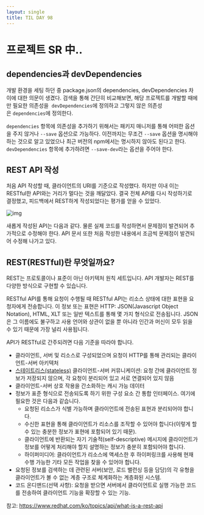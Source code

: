 ```yaml
---
layout: single
title: TIL DAY 98
---
```






# 프로젝트 SR 中..

## dependencies과 devDependencies

개발 환경을 세팅 하던 중 package.json의 dependencies, devDependencies 차이에 대한 의문이 생겼다. 검색을 통해 간단히 비교해보면, 해당 프로젝트를 개발할 때에만 필요한 의존성을  `devDependencies`에 정의하고 그렇지 않은 의존성은 `dependencies`에 정의한다.

`dependencies` 항목에 의존성을 추가하기 위해서는 패키지 매니저를 통해 어떠한 옵션을 주지 않거나 `--save` 옵션으로 가능하다. 이전까지는 무조건 `--save` 옵션을 명시해야 하는 것으로 알고 있었으나 최근 버전의 npm에서는 명시하지 않아도 된다고 한다. `devDependencies` 항목에 추가하려면 `--save-dev`라는 옵션을 주어야 한다.



## REST API 작성

처음 API 작성할 때, 클라이언트의 URI를 기준으로 작성했다. 하지만 이내 이는 RESTful한 API와는 거리가 멀다는 것을 깨달았다. 결국 전체 API를 다시 작성하기로 결정했고, 피드백에서 REST하게 작성되었다는 평가를 얻을 수 있었다.

![img](https://cdn.discordapp.com/attachments/901821523080384532/908407246025793536/First_project_Flow-Chart.jpg)

새롭게 작성된 API는 다음과 같다. 물론 실제 코드를 작성하면서 문제점이 발견되어 추가적으로 수정해야 한다. API 문서 또한 처음 작성한 내용에서 조금씩 문제점이 발견되어 수정해 나가고 있다. 



## REST(RESTful)란 무엇일까요?

REST는 프로토콜이나 표준이 아닌 아키텍처 원칙 세트입니다. API 개발자는 REST를 다양한 방식으로 구현할 수 있습니다.

RESTful API를 통해 요청이 수행될 때 RESTful API는 리소스 상태에 대한 표현을 요청자에게 전송합니다. 이 정보 또는 표현은 HTTP: JSON(Javascript Object Notation), HTML, XLT 또는 일반 텍스트를 통해 몇 가지 형식으로 전송됩니다. JSON은 그 이름에도 불구하고 사용 언어와 상관이 없을 뿐 아니라 인간과 머신이 모두 읽을 수 있기 때문에 가장 널리 사용됩니다. 

API가 RESTful로 간주되려면 다음 기준을 따라야 합니다.

- 클라이언트, 서버 및 리소스로 구성되었으며 요청이 HTTP를 통해 관리되는 클라이언트-서버 아키텍처
- [스테이트리스(stateless)](https://www.redhat.com/ko/topics/cloud-native-apps/stateful-vs-stateless) 클라이언트-서버 커뮤니케이션: 요청 간에 클라이언트 정보가 저장되지 않으며, 각 요청이 분리되어 있고 서로 연결되어 있지 않음
- 클라이언트-서버 상호 작용을 간소화하는 캐시 가능 데이터
- 정보가 표준 형식으로 전송되도록 하기 위한 구성 요소 간 통합 인터페이스. 여기에 필요한 것은 다음과 같습니다.
  - 요청된 리소스가 식별 가능하며 클라이언트에 전송된 표현과 분리되어야 합니다.
  - 수신한 표현을 통해 클라이언트가 리소스를 조작할 수 있어야 합니다(이렇게 할 수 있는 충분한 정보가 표현에 포함되어 있기 때문).
  - 클라이언트에 반환되는 자기 기술적(self-descriptive) 메시지에 클라이언트가 정보를 어떻게 처리해야 할지 설명하는 정보가 충분히 포함되어야 합니다.
  - 하이퍼미디어: 클라이언트가 리소스에 액세스한 후 하이퍼링크를 사용해 현재 수행 가능한 기타 모든 작업을 찾을 수 있어야 합니다.
- 요청된 정보를 검색하는 데 관련된 서버(보안, 로드 밸런싱 등을 담당)의 각 유형을 클라이언트가 볼 수 없는 계층 구조로 체계화하는 계층화된 시스템.
- 코드 온디맨드(선택 사항): 요청을 받으면 서버에서 클라이언트로 실행 가능한 코드를 전송하여 클라이언트 기능을 확장할 수 있는 기능. 

참고: https://www.redhat.com/ko/topics/api/what-is-a-rest-api